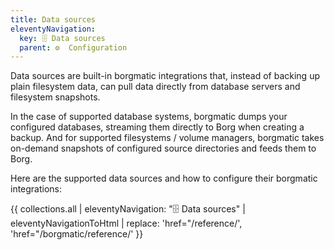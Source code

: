 ```yaml
---
title: Data sources
eleventyNavigation:
  key: 🗄️ Data sources
  parent: ⚙️  Configuration
---
```

Data sources are built-in borgmatic integrations that, instead of backing up
plain filesystem data, can pull data directly from database servers and
filesystem snapshots.

In the case of supported database systems, borgmatic dumps your configured
databases, streaming them directly to Borg when creating a backup. And for
supported filesystems / volume managers, borgmatic takes on-demand snapshots of
configured source directories and feeds them to Borg.

Here are the supported data sources and how to configure their borgmatic
integrations:

{{ collections.all | eleventyNavigation: "🗄️ Data sources" | eleventyNavigationToHtml | replace: 'href="/reference/', 'href="/borgmatic/reference/' }}
